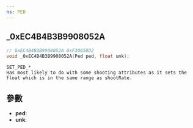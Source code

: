 ```yaml
---
ns: PED
---
```

## _0xEC4B4B3B9908052A

```c
// 0xEC4B4B3B9908052A 0xF30658D2
void _0xEC4B4B3B9908052A(Ped ped, float unk);
```

```
SET_PED_*  
Has most likely to do with some shooting attributes as it sets the float which is in the same range as shootRate.  
```

## 參數
* **ped**: 
* **unk**: 

